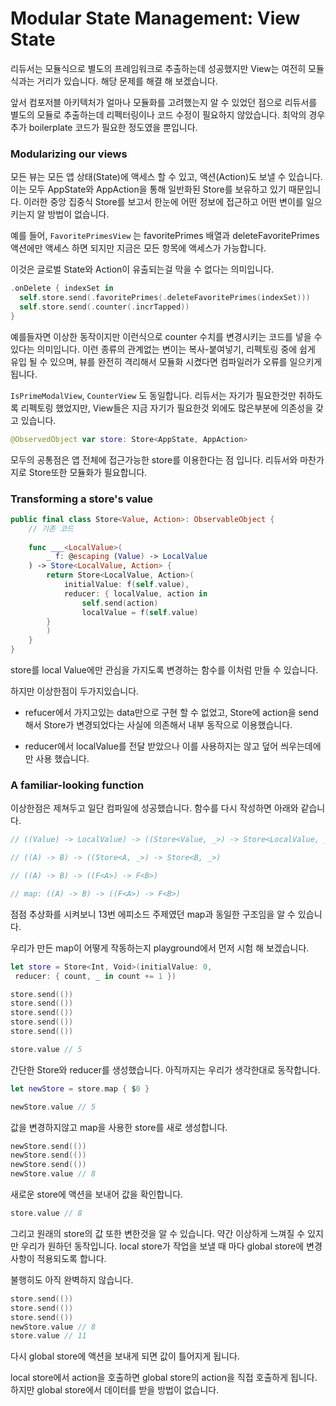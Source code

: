 # Modular State Management: View State

 리듀서는 모듈식으로 별도의 프레임워크로 추출하는데 성공했지만 View는 여전히 모듈식과는 거리가 있습니다. 해당 문제를 해결 해 보겠습니다.

 앞서 컴포저블 아키텍처가 얼마나 모듈화를 고려했는지 알 수 있었던 점으로 리듀서를 별도의 모듈로 추출하는데 리펙터링이나 코드 수정이 필요하지 않았습니다. 최악의 경우 추가 boilerplate 코드가 필요한 정도였을 뿐입니다.

### Modularizing our views

 모든 뷰는 모든 앱 상태(State)에 액세스 할 수 있고, 액션(Action)도 보낼 수 있습니다. 이는 모두 AppState와 AppAction을 통해 일반화된 Store를 보유하고 있기 때문입니다. 이러한 중앙 집중식 Store를 보고서 한눈에 어떤 정보에 접근하고 어떤 변이를 일으키는지 알 방법이 없습니다.

 예를 들어, `FavoritePrimesView` 는 favoritePrimes 배열과 deleteFavoritePrimes 액션에만 액세스 하면 되지만 지금은 모든 항목에 액세스가 가능합니다.

 이것은 글로벌 State와 Action이 유출되는걸 막을 수 없다는 의미입니다.

```swift
.onDelete { indexSet in
  self.store.send(.favoritePrimes(.deleteFavoritePrimes(indexSet)))
  self.store.send(.counter(.incrTapped))
}
```

 예를들자면 이상한 동작이지만 이런식으로 counter 수치를 변경시키는 코드를 넣을 수 있다는 의미입니다. 이런 종류의 관계없는 변이는 복사-붙여넣기, 리펙토링 중에 쉽게 유입 될 수 있으며, 뷰를 완전히 격리해서 모듈화 시켰다면 컴파일러가 오류를 일으키게 됩니다.

 `IsPrimeModalView`, `CounterView` 도 동일합니다. 리듀서는 자기가 필요한것만 취하도록 리펙토링 했었지만, View들은 지금 자기가 필요한것 외에도 많은부분에 의존성을 갖고 있습니다.

```swift
@ObservedObject var store: Store<AppState, AppAction>
```

모두의 공통점은 앱 전체에 접근가능한 store를 이용한다는 점 입니다. 리듀서와 마찬가지로 Store또한 모듈화가 필요합니다.



### Transforming a store's value

```swift
public final class Store<Value, Action>: ObservableObject {
    // 기존 코드
    
    func ___<LocalValue>(
        _ f: @escaping (Value) -> LocalValue
    ) -> Store<LocalValue, Action> {
        return Store<LocalValue, Action>(
            initialValue: f(self.value),
            reducer: { localValue, action in
                self.send(action)
                localValue = f(self.value)
        }
        )
    }
}
```

store를 local Value에만 관심을 가지도록 변경하는 함수를 이처럼 만들 수 있습니다. 

하지만 이상한점이 두가지있습니다.

- refucer에서 가지고있는 data만으로 구현 할 수 없었고, Store에 action을 send해서 Store가 변경되었다는 사실에 의존해서 내부 동작으로 이용했습니다.

- reducer에서 localValue를 전달 받았으나 이를 사용하지는 않고 덮어 씌우는데에만 사용 했습니다.

### A familiar-looking function

이상한점은 제쳐두고 일단 컴파일에 성공했습니다. 함수를 다시 작성하면 아래와 같습니다.

```swift
// ((Value) -> LocalValue) -> ((Store<Value, _>) -> Store<LocalValue, _>

// ((A) -> B) -> ((Store<A, _>) -> Store<B, _>)

// ((A) -> B) -> ((F<A>) -> F<B>)

// map: ((A) -> B) -> ((F<A>) -> F<B>)
```

점점 추상화를 시켜보니 13번 에피소드 주제였던 map과 동일한 구조임을 알 수 있습니다. 



우리가 만든 map이 어떻게 작동하는지 playground에서 먼저 시험 해 보겠습니다.

```swift
let store = Store<Int, Void>(initialValue: 0,
 reducer: { count, _ in count += 1 })

store.send(())
store.send(())
store.send(())
store.send(())
store.send(())

store.value // 5
```

 간단한 Store와 reducer를 생성했습니다. 아직까지는 우리가 생각한대로 동작합니다.

```swift
let newStore = store.map { $0 }

newStore.value // 5
```

값을 변경하지않고 map을 사용한 store를 새로 생성합니다.

```swift
newStore.send(())
newStore.send(())
newStore.send(())
newStore.value // 8
```

새로운 store에 액션을 보내어 값을 확인합니다.

```swift
store.value // 8
```

 그리고 원래의 store의 값 또한 변한것을 알 수 있습니다. 약간 이상하게 느껴질 수 있지만 우리가 원하던 동작입니다. local store가 작업을 보낼 때 마다 global store에 변경사항이 적용되도록 합니다.

 불행히도 아직 완벽하지 않습니다.

```swift
store.send(())
store.send(())
store.send(())
newStore.value // 8
store.value // 11
```

다시 global store에 액션을 보내게 되면 값이 틀어지게 됩니다.

local store에서 action을 호출하면 global store의 action을 직접 호출하게 됩니다. 하지만 global store에서 데이터를 받을 방법이 없습니다. 
